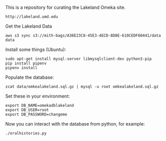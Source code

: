 This is a repository for curating the Lakeland Omeka site.

    http://lakeland.umd.edu

Get the Lakeland Data

    aws s3 sync s3://mith-bags/A36E23C8-45E3-4ECD-8D8E-610CEDF60441/data data

Install some things (Ubuntu):

    sudo apt-get install mysql-server libmysqlclient-dev python3-pip
    pip install pipenv
    pipenv install

Populate the database:

    zcat data/omkealakeland.sql.gz | mysql -u root omkealakeland.sql.gz

Set these in your environment:

    export DB_NAME=omekadblakeland
    export DB_USER=root
    export DB_PASSWORD=changeme

Now you can interact with the database from python, for example:

    ./oralhistories.py
